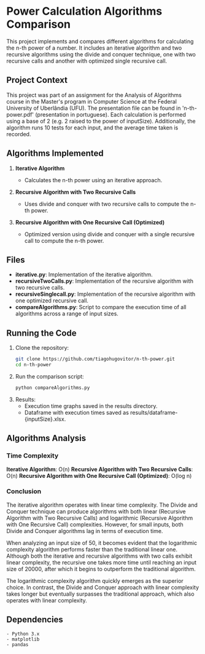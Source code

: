 # Power Calculation Algorithms Comparison

This project implements and compares different algorithms for calculating the n-th power of a number. It includes an iterative algorithm and two recursive algorithms using the divide and conquer technique, one with two recursive calls and another with optimized single recursive call.

## Project Context

This project was part of an assignment for the Analysis of Algorithms course in the Master's program in Computer Science at the Federal University of Uberlândia (UFU). The presentation file can be found in 'n-th-power.pdf' (presentation in portuguese). Each calculation is performed using a base of 2 (e.g. 2 raised to the power of inputSize). Additionally, the algorithm runs 10 tests for each input, and the average time taken is recorded.

## Algorithms Implemented

1. **Iterative Algorithm**
   - Calculates the n-th power using an iterative approach.

2. **Recursive Algorithm with Two Recursive Calls**
   - Uses divide and conquer with two recursive calls to compute the n-th power.

3. **Recursive Algorithm with One Recursive Call (Optimized)**
   - Optimized version using divide and conquer with a single recursive call to compute the n-th power.

## Files

- **iterative.py**: Implementation of the iterative algorithm.
- **recursiveTwoCalls.py**: Implementation of the recursive algorithm with two recursive calls.
- **recursiveSinglecall.py**: Implementation of the recursive algorithm with one optimized recursive call.
- **compareAlgorithms.py**: Script to compare the execution time of all algorithms across a range of input sizes.

## Running the Code

1. Clone the repository:
   ```bash
   git clone https://github.com/tiagohugovitor/n-th-power.git
   cd n-th-power

2. Run the comparison script:
    ```bash
    python compareAlgorithms.py

3. Results:
    - Execution time graphs saved in the results directory.
    - Dataframe with execution times saved as results/dataframe-{inputSize}.xlsx.

## Algorithms Analysis

### Time Complexity
 **Iterative Algorithm**: O(n)
 **Recursive Algorithm with Two Recursive Calls**: O(n)
 **Recursive Algorithm with One Recursive Call (Optimized)**: O(log n)

### Conclusion
The iterative algorithm operates with linear time complexity. The Divide and Conquer technique can produce algorithms with both linear (Recursive Algorithm with Two Recursive Calls) and logarithmic (Recursive Algorithm with One Recursive Call) complexities. However, for small inputs, both Divide and Conquer algorithms lag in terms of execution time.

When analyzing an input size of 50, it becomes evident that the logarithmic complexity algorithm performs faster than the traditional linear one. Although both the iterative and recursive algorithms with two calls exhibit linear complexity, the recursive one takes more time until reaching an input size of 20000, after which it begins to outperform the traditional algorithm.

The logarithmic complexity algorithm quickly emerges as the superior choice. In contrast, the Divide and Conquer approach with linear complexity takes longer but eventually surpasses the traditional approach, which also operates with linear complexity.

## Dependencies
    - Python 3.x
    - matplotlib
    - pandas
 